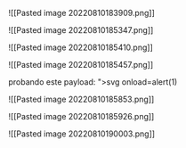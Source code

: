 ![[Pasted image 20220810183909.png]]

![[Pasted image 20220810185347.png]]

![[Pasted image 20220810185410.png]]

![[Pasted image 20220810185457.png]]

probando este payload: ">svg onload=alert(1)

![[Pasted image 20220810185853.png]]

![[Pasted image 20220810185926.png]]

![[Pasted image 20220810190003.png]]